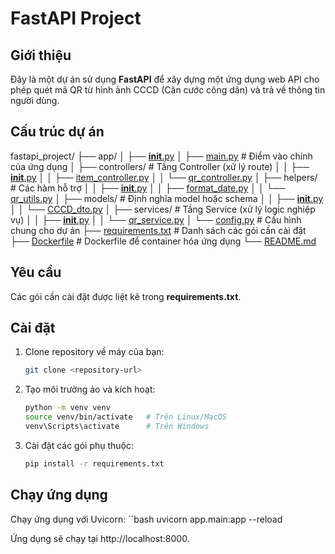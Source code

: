 # FastAPI Project

## Giới thiệu

Đây là một dự án sử dụng **FastAPI** để xây dựng một ứng dụng web API cho phép quét mã QR từ hình ảnh CCCD (Căn cước công dân) và trả về thông tin người dùng.

## Cấu trúc dự án
fastapi_project/
├── app/
│   ├── [__init__.py](app/__init__.py)
│   ├── [main.py](app/main.py)                # Điểm vào chính của ứng dụng
│   ├── controllers/           # Tầng Controller (xử lý route)
│   │   ├── [__init__.py](app/controllers/__init__.py)
│   │   ├── [item_controller.py](app/controllers/item_controller.py)
│   │   └── [qr_controller.py](app/controllers/qr_controller.py)
│   ├── helpers/               # Các hàm hỗ trợ
│   │   ├── [__init__.py](app/helpers/__init__.py)
│   │   ├── [format_date.py](app/helpers/format_date.py)
│   │   └── [qr_utils.py](app/helpers/qr_utils.py)
│   ├── models/                # Định nghĩa model hoặc schema
│   │   ├── [__init__.py](app/models/__init__.py)
│   │   └── [CCCD_dto.py](app/models/CCCD_dto.py)
│   ├── services/              # Tầng Service (xử lý logic nghiệp vụ)
│   │   ├── [__init__.py](app/services/__init__.py)
│   │   └── [qr_service.py](app/services/qr_service.py)
│   └── [config.py](app/config.py)              # Cấu hình chung cho dự án
├── [requirements.txt](requirements.txt)           # Danh sách các gói cần cài đặt
├── [Dockerfile](Dockerfile)               # Dockerfile để container hóa ứng dụng
└── [README.md](README.md)

## Yêu cầu

Các gói cần cài đặt được liệt kê trong **requirements.txt**.

## Cài đặt

1. Clone repository về máy của bạn:
   ```bash
   git clone <repository-url>

2. Tạo môi trường ảo và kích hoạt:
    ```bash
    python -m venv venv
    source venv/bin/activate   # Trên Linux/MacOS
    venv\Scripts\activate      # Trên Windows

3. Cài đặt các gói phụ thuộc:
    ```bash
    pip install -r requirements.txt

## Chạy ứng dụng

Chạy ứng dụng với Uvicorn:
    ``bash
    uvicorn app.main:app --reload

Ứng dụng sẽ chạy tại http://localhost:8000.
